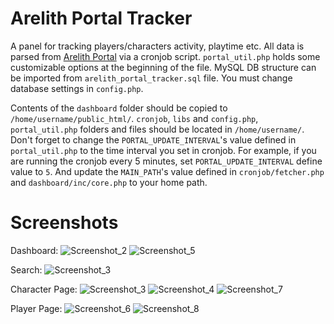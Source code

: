 # Arelith Portal Tracker
A panel for tracking players/characters activity, playtime etc. All data is parsed from [Arelith Portal](http://portal.arelith.com/) via a cronjob script.
`portal_util.php` holds some customizable options at the beginning of the file. MySQL DB structure can be imported from `arelith_portal_tracker.sql` file. You must change database settings in `config.php`.

Contents of the `dashboard` folder should be copied to `/home/username/public_html/`. `cronjob`, `libs` and `config.php`, `portal_util.php` folders and files should be located in `/home/username/`. Don't forget to change the `PORTAL_UPDATE_INTERVAL`'s value defined in `portal_util.php` to the time interval you set in cronjob. For example, if you are running the cronjob every 5 minutes, set `PORTAL_UPDATE_INTERVAL` define value to `5`. And update the `MAIN_PATH`'s value defined in `cronjob/fetcher.php` and `dashboard/inc/core.php` to your home path.

# Screenshots
Dashboard:
![Screenshot_2](https://user-images.githubusercontent.com/29331682/144101275-09eabde6-0152-4ad1-8088-8c7305c30494.png)
![Screenshot_5](https://user-images.githubusercontent.com/29331682/144105640-7d0ea612-890e-41d4-872a-452017065b70.png)

Search:
![Screenshot_3](https://user-images.githubusercontent.com/29331682/144106600-5f5690a7-08f1-4a40-a543-35a6c0050014.png)



Character Page:
![Screenshot_3](https://user-images.githubusercontent.com/29331682/144101300-e16a94e0-99ea-41ab-a8a9-561382680379.png)
![Screenshot_4](https://user-images.githubusercontent.com/29331682/144101310-2e850f87-20bd-4e1b-878f-a2591e98b3a4.png)
![Screenshot_7](https://user-images.githubusercontent.com/29331682/144106194-b1837807-ffed-4faa-9ac4-6dc7ad5651cc.png)

Player Page:
![Screenshot_6](https://user-images.githubusercontent.com/29331682/144101630-269a3366-c0fd-4354-bd80-58a243f38978.png)
![Screenshot_8](https://user-images.githubusercontent.com/29331682/144106253-e99dd793-7860-48a5-8cf8-c848dae4c1ea.png)

